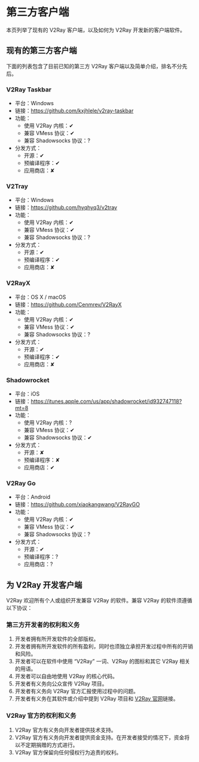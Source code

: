 # 第三方客户端

本页列举了现有的 V2Ray 客户端，以及如何为 V2Ray 开发新的客户端软件。

## 现有的第三方客户端
下面的列表包含了目前已知的第三方 V2Ray 客户端以及简单介绍，排名不分先后。

### V2Ray Taskbar
* 平台：Windows
* 链接：https://github.com/kxjhlele/v2ray-taskbar
* 功能：
  * 使用 V2Ray 内核：&#10004;
  * 兼容 VMess 协议：&#10004;
  * 兼容 Shadowsocks 协议：?
* 分发方式：
  * 开源：&#10004;
  * 预编译程序：&#10004;
  * 应用商店：&#10008;

### V2Tray
* 平台：Windows
* 链接：https://github.com/hyqhyq3/v2tray
* 功能：
  * 使用 V2Ray 内核：&#10004;
  * 兼容 VMess 协议：&#10004;
  * 兼容 Shadowsocks 协议：?
* 分发方式：
  * 开源：&#10004;
  * 预编译程序：&#10004;
  * 应用商店：&#10008;

### V2RayX
* 平台：OS X / macOS
* 链接：https://github.com/Cenmrev/V2RayX
* 功能：
  * 使用 V2Ray 内核：&#10004;
  * 兼容 VMess 协议：&#10004;
  * 兼容 Shadowsocks 协议：?
* 分发方式：
  * 开源：&#10004;
  * 预编译程序：&#10004;
  * 应用商店：&#10008;

### Shadowrocket
* 平台：iOS
* 链接：https://itunes.apple.com/us/app/shadowrocket/id932747118?mt=8
* 功能：
  * 使用 V2Ray 内核：?
  * 兼容 VMess 协议：&#10004;
  * 兼容 Shadowsocks 协议：&#10004;
* 分发方式：
  * 开源：&#10008;
  * 预编译程序：&#10008;
  * 应用商店：&#10004;

### V2Ray Go
* 平台：Android
* 链接：https://github.com/xiaokangwang/V2RayGO
* 功能：
  * 使用 V2Ray 内核：&#10004;
  * 兼容 VMess 协议：&#10004;
  * 兼容 Shadowsocks 协议：?
* 分发方式：
  * 开源：&#10004;
  * 预编译程序：?
  * 应用商店：?

## 为 V2Ray 开发客户端
V2Ray 欢迎所有个人或组织开发兼容 V2Ray 的软件。兼容 V2Ray 的软件须遵循以下协议：

### 第三方开发者的权利和义务
1. 开发者拥有所开发软件的全部版权。
2. 开发者拥有所开发软件的所有盈利，同时也须独立承担开发过程中所有的开销和风险。
3. 开发者可以在软件中使用 “V2Ray” 一词、V2Ray 的图标和其它 V2Ray 相关的用语。
4. 开发者可以自由地使用 V2Ray 的核心代码。
4. 开发者有义务向公众宣传 V2Ray 项目。
5. 开发者有义务向 V2Ray 官方汇报使用过程中的问题。
6. 开发者有义务在其软件或介绍中提到 V2Ray 项目和 [V2Ray 官网](https://www.v2ray.com)链接。

### V2Ray 官方的权利和义务
1. V2Ray 官方有义务向开发者提供技术支持。
2. V2Ray 官方有义务向开发者提供资金支持。在开发者接受的情况下，资金将以不定期捐赠的方式进行。
3. V2Ray 官方保留向任何侵权行为追责的权利。
